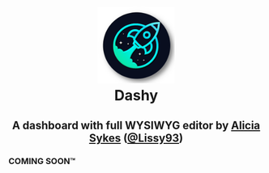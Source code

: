 <h1>
  <p align="center" width="100%">
    <img width="30%" src="../.recursos/img/logos/dashy.png">
    </br>
    Dashy
  </p> 
</h1>

<h2> 
  <p align="center" width="100%">
    A dashboard with full WYSIWYG editor by <a href="https://www.aliciasykes.com">Alicia Sykes</a> (<a href="https://github.com/Lissy93">@Lissy93</a>)
  </p>
</h2>

### COMING SOON™
